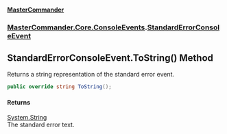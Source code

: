 #### [MasterCommander](MasterCommander.md 'MasterCommander')
### [MasterCommander.Core.ConsoleEvents](MasterCommander.Core.ConsoleEvents.md 'MasterCommander.Core.ConsoleEvents').[StandardErrorConsoleEvent](StandardErrorConsoleEvent.md 'MasterCommander.Core.ConsoleEvents.StandardErrorConsoleEvent')

## StandardErrorConsoleEvent.ToString() Method

Returns a string representation of the standard error event.

```csharp
public override string ToString();
```

#### Returns
[System.String](https://docs.microsoft.com/en-us/dotnet/api/System.String 'System.String')  
The standard error text.